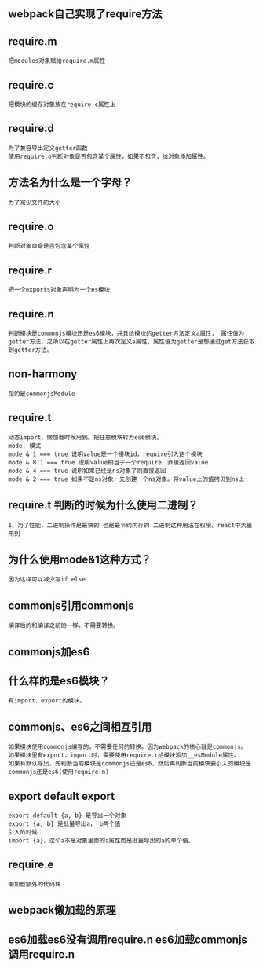 
## webpack自己实现了require方法

## require.m 
    把modules对象赋给require.m属性

## require.c
    把模块的缓存对象放在require.c属性上

## require.d
    为了兼容导出定义getter函数
    使用require.o判断对象是否包含某个属性，如果不包含，给对象添加属性。

## 方法名为什么是一个字母？
    为了减少文件的大小

## require.o
    判断对象自身是否包含某个属性 

## require.r
    把一个exports对象声明为一个es模块

## require.n
    判断模块是commonjs模块还是es6模块，并且给模块的getter方法定义a属性， 属性值为getter方法。之所以在getter属性上再次定义a属性，属性值为getter是想通过get方法获取到getter方法。

## non-harmony
    指的是commonjsModule

## require.t
    动态import、懒加载时候用到。把任意模块转为es6模块。
    mode: 模式
    mode & 1 === true 说明value是一个模块id，require引入这个模块
    mode & 8|1 === true 说明value相当于一个require，直接返回value
    mode & 4 === true 说明如果已经是ns对象了则直接返回
    mode & 2 === true 如果不是ns对象，先创建一个ns对象。将value上的值拷贝到ns上

## require.t 判断的时候为什么使用二进制？
    1、为了性能，二进制操作是最快的 也是最节约内存的 二进制这种用法在权限、react中大量用到

## 为什么使用mode&1这种方式？
    因为这样可以减少写if else

## commonjs引用commonjs
    编译后的和编译之前的一样，不需要转换。

## commonjs加es6


## 什么样的是es6模块？
    有import、export的模块。

## commonjs、es6之间相互引用
    如果模块使用commonjs编写的，不需要任何的转换。因为webpack的核心就是commonjs。
    如果模块里有export，import时，需要使用require.r给模块添加__esModule属性。
    如果有默认导出，先判断当前模块是commonjs还是es6，然后再判断当前模块要引入的模块是commonjs还是es6(使用require.n)

## export default export
    export default {a, b} 是导出一个对象
    export {a, b} 是批量导出a， b两个值
    引入的时候：
    import {a}，这个a不是对象里面的a属性而是批量导出的a的单个值。

## require.e 
    懒加载额外的代码块

## webpack懒加载的原理


## es6加载es6没有调用require.n es6加载commonjs调用require.n